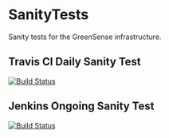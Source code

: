 # SanityTests
Sanity tests for the GreenSense infrastructure.

## Travis CI Daily Sanity Test
[![Build Status](https://travis-ci.org/GreenSense/SanityTests.svg?branch=master)](https://travis-ci.org/GreenSense/SanityTests)

## Jenkins Ongoing Sanity Test
[![Build Status](http://greensense.hopto.org:8090/job/GardenSanity/badge/icon)](http://greensense.hopto.org:8090/job/GardenSanity/)
